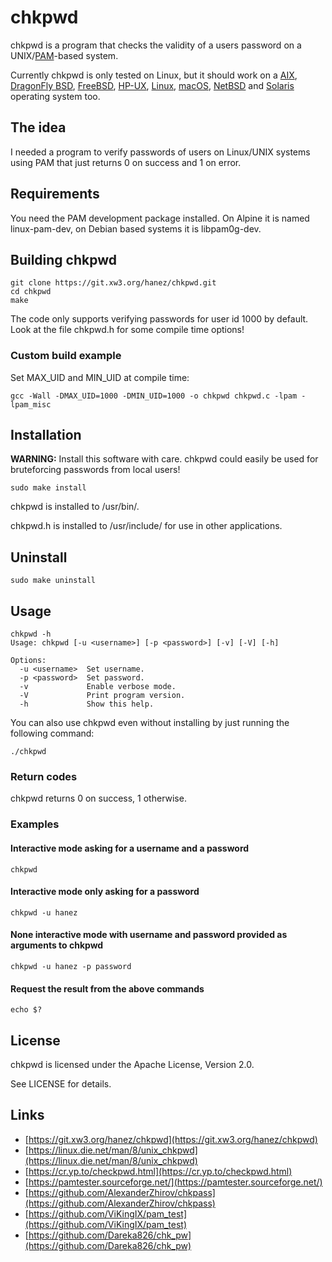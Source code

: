 # chkpwd

chkpwd is a program that checks the validity of a users password on a UNIX/[PAM](https://en.wikipedia.org/wiki/Pluggable_Authentication_Module)-based system.

Currently chkpwd is only tested on Linux, but it should work on a [AIX](https://en.wikipedia.org/wiki/IBM_AIX), [DragonFly BSD](https://www.dragonflybsd.org/), [FreeBSD](https://www.freebsd.org/), [HP-UX](https://en.wikipedia.org/wiki/HP-UX), [Linux](https://kernel.org/), [macOS](https://en.wikipedia.org/wiki/MacOS), [NetBSD](https://netbsd.org/) and [Solaris](https://en.wikipedia.org/wiki/Oracle_Solaris) operating system too.

## The idea

I needed a program to verify passwords of users on Linux/UNIX systems using PAM that just returns 0 on success and 1 on error.

## Requirements

You need the PAM development package installed. On Alpine it is named linux-pam-dev, on Debian based systems it is libpam0g-dev.

## Building chkpwd

```
git clone https://git.xw3.org/hanez/chkpwd.git
cd chkpwd
make
```

The code only supports verifying passwords for user id 1000 by default. Look at the file chkpwd.h for some compile time options!

### Custom build example

Set MAX_UID and MIN_UID at compile time:

```
gcc -Wall -DMAX_UID=1000 -DMIN_UID=1000 -o chkpwd chkpwd.c -lpam -lpam_misc
```

## Installation

**WARNING:** Install this software with care. chkpwd could easily be used for bruteforcing passwords from local users!

```
sudo make install
```

chkpwd is installed to /usr/bin/.

chkpwd.h is installed to /usr/include/ for use in other applications.

## Uninstall

```
sudo make uninstall
```

## Usage

```
chkpwd -h
Usage: chkpwd [-u <username>] [-p <password>] [-v] [-V] [-h]

Options:
  -u <username>  Set username.
  -p <password>  Set password.
  -v             Enable verbose mode.
  -V             Print program version.
  -h             Show this help.
```

You can also use chkpwd even without installing by just running the following command:

```
./chkpwd
```

### Return codes

chkpwd returns 0 on success, 1 otherwise.

### Examples


#### Interactive mode asking for a username and a password

```
chkpwd
```

#### Interactive mode only asking for a password

```
chkpwd -u hanez
```

#### None interactive mode with username and password provided as arguments to chkpwd

```
chkpwd -u hanez -p password
```

#### Request the result from the above commands

```
echo $?
```

## License

chkpwd is licensed under the Apache License, Version 2.0.

See LICENSE for details.

## Links

 - [https://git.xw3.org/hanez/chkpwd](https://git.xw3.org/hanez/chkpwd)
 - [https://linux.die.net/man/8/unix_chkpwd](https://linux.die.net/man/8/unix_chkpwd)
 - [https://cr.yp.to/checkpwd.html](https://cr.yp.to/checkpwd.html)
 - [https://pamtester.sourceforge.net/](https://pamtester.sourceforge.net/)
 - [https://github.com/AlexanderZhirov/chkpass](https://github.com/AlexanderZhirov/chkpass)
 - [https://github.com/ViKingIX/pam_test](https://github.com/ViKingIX/pam_test)
 - [https://github.com/Dareka826/chk_pw](https://github.com/Dareka826/chk_pw)


